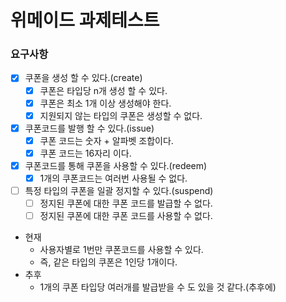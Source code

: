 # 위메이드 과제테스트


### 요구사항
- [x] 쿠폰을 생성 할 수 있다.(create)
  - [x] 쿠폰은 타입당 n개 생성 할 수 있다.
  - [x] 쿠폰은 최소 1개 이상 생성해야 한다.
  - [x] 지원되지 않는 타입의 쿠폰은 생성할 수 없다.
- [x] 쿠폰코드를 발행 할 수 있다.(issue)
  - [x] 쿠폰 코드는 숫자 + 알파벳 조합이다.
  - [x] 쿠폰 코드는 16자리 이다.
- [x] 쿠폰코드를 통해 쿠폰을 사용할 수 있다.(redeem)
  - [x] 1개의 쿠폰코드는 여러번 사용될 수 없다.
- [ ] 특정 타입의 쿠폰을 일괄 정지할 수 있다.(suspend)
  - [ ] 정지된 쿠폰에 대한 쿠폰 코드를 발급할 수 없다.
  - [ ] 정지된 쿠폰에 대한 쿠폰 코드를 사용할 수 없다.

- 현재
  - 사용자별로 1번만 쿠폰코드를 사용할 수 있다.
  - 즉, 같은 타입의 쿠폰은 1인당 1개이다.
- 추후
  - 1개의 쿠폰 타입당 여러개를 발급받을 수 도 있을 것 같다.(추후에)